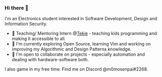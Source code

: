 ### Hi there 👋

I'm an Electronics student interested in Software Development, Design and Information Security. <br>

- 🔭 Teaching/ Mentoring Intern @[Tekie](https://www.tekie.in/) - teaching kids programming and making it accessible to all.
- 🌱 I'm currently exploring Open Source, learning Vim and working on improving my Algorithmic and Design Patterns knowledge.
- 👯 I'm open to collaborate on projects - especially automation and dealing with hardware-software both.

I also game in my free time. Find me on Discord @m0mosenpai#2268. <br>

<!--
**m0mosenpai/m0mosenpai** is a ✨ _special_ ✨ repository because its `README.md` (this file) appears on your GitHub profile.

Here are some ideas to get you started:

- 🔭 I’m currently working on ...
- 🌱 I’m currently learning ...
- 👯 I’m looking to collaborate on ...
- 🤔 I’m looking for help with ...
- 💬 Ask me about ...
- 📫 How to reach me: ...
- 😄 Pronouns: ...
- ⚡ Fun fact: ...
-->
